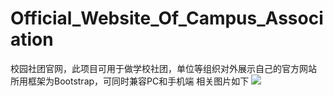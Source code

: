 # Official_Website_Of_Campus_Association
校园社团官网，此项目可用于做学校社团，单位等组织对外展示自己的官方网站
所用框架为Bootstrap，可同时兼容PC和手机端
相关图片如下
![](https://note.youdao.com/yws/public/resource/846eb6cb695cb6e7ff664973add5c906/xmlnote/35F7D68FC1E7418599958B8F2FE923AB/310)
